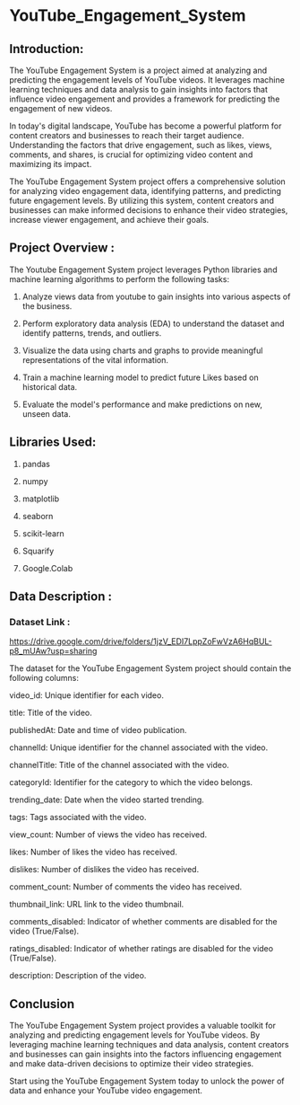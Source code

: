 # YouTube_Engagement_System

## Introduction:

The YouTube Engagement System is a project aimed at analyzing and predicting the engagement levels of YouTube videos. It leverages machine learning techniques and data analysis to gain insights into factors that influence video engagement and provides a framework for predicting the engagement of new videos.

In today's digital landscape, YouTube has become a powerful platform for content creators and businesses to reach their target audience. Understanding the factors that drive engagement, such as likes, views, comments, and shares, is crucial for optimizing video content and maximizing its impact.

The YouTube Engagement System project offers a comprehensive solution for analyzing video engagement data, identifying patterns, and predicting future engagement levels. By utilizing this system, content creators and businesses can make informed decisions to enhance their video strategies, increase viewer engagement, and achieve their goals.



## Project Overview :

The Youtube Engagement System project leverages Python libraries and machine learning algorithms to perform the following tasks:

1) Analyze views data from youtube to gain insights into various aspects of the business.

2) Perform exploratory data analysis (EDA) to understand the dataset and identify patterns, trends, and outliers.

3) Visualize the data using charts and graphs to provide meaningful representations of the vital information.

4) Train a machine learning model to predict future Likes based on historical data.

5) Evaluate the model's performance and make predictions on new, unseen data.

## Libraries Used:

1) pandas

2) numpy 

3) matplotlib 

4) seaborn 

5) scikit-learn

6) Squarify

7) Google.Colab


## Data Description :

### Dataset Link :

https://drive.google.com/drive/folders/1jzV_EDI7LppZoFwVzA6HqBUL-p8_mUAw?usp=sharing

The dataset for the YouTube Engagement System project should contain the following columns:

video_id: Unique identifier for each video.

title: Title of the video.

publishedAt: Date and time of video publication.

channelId: Unique identifier for the channel associated with the video.

channelTitle: Title of the channel associated with the video.

categoryId: Identifier for the category to which the video belongs.

trending_date: Date when the video started trending.

tags: Tags associated with the video.

view_count: Number of views the video has received.

likes: Number of likes the video has received.

dislikes: Number of dislikes the video has received.

comment_count: Number of comments the video has received.

thumbnail_link: URL link to the video thumbnail.

comments_disabled: Indicator of whether comments are disabled for the video (True/False).

ratings_disabled: Indicator of whether ratings are disabled for the video (True/False).

description: Description of the video.


## Conclusion


The YouTube Engagement System project provides a valuable toolkit for analyzing and predicting engagement levels for YouTube videos. By leveraging machine learning techniques and data analysis, content creators and businesses can gain insights into the factors influencing engagement and make data-driven decisions to optimize their video strategies.

Start using the YouTube Engagement System today to unlock the power of data and enhance your YouTube video engagement.


   
